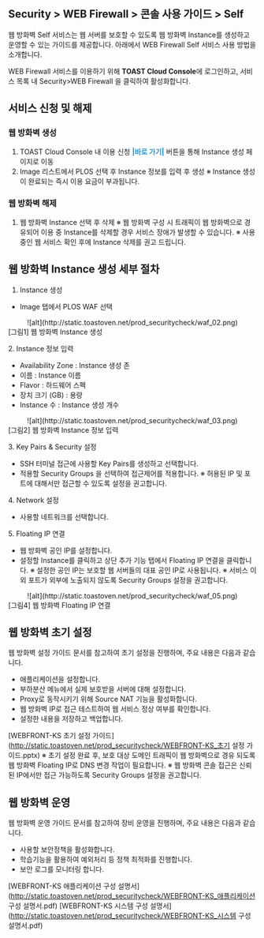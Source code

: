 ## Security > WEB Firewall > 콘솔 사용 가이드 > Self

웹 방화벽 Self 서비스는 웹 서버를 보호할 수 있도록 웹 방화벽 Instance를 생성하고 운영할 수 있는 가이드를 제공합니다.
아래에서 WEB Firewall Self 서비스 사용 방법을 소개합니다.

WEB Firewall 서비스를 이용하기 위해 **TOAST Cloud Console**에 로그인하고, 서비스 목록 내 Security>WEB Firewall 을 클릭하여 활성화합니다.

## 서비스 신청 및 해제

### 웹 방화벽 생성

1. TOAST Cloud Console 내 이용 신청 <span style="color:#1995dc">**\|바로 가기\|** </span> 버튼을 통해 Instance 생성 페이지로 이동
2. Image 리스트에서 PLOS 선택 후 Instance 정보를 입력 후 생성
※ Instance 생성이 완료되는 즉시 이용 요금이 부과됩니다.

### 웹 방화벽 해제

1. 웹 방화벽 Instance 선택 후 삭제
※ 웹 방화벽 구성 시 트래픽이 웹 방화벽으로 경유되어 이용 중 Instance를 삭제할 경우 서비스 장애가 발생할 수 있습니다.
※ 사용중인 웹 서비스 확인 후에 Instance 삭제를 권고 드립니다.

## 웹 방화벽 Instance 생성 세부 절차

1. Instance 생성

* Image 탭에서 PLOS WAF 선택

<center>![alt](http://static.toastoven.net/prod_securitycheck/waf_02.png)</center>
[그림1] 웹 방화벽 Instance 생성

2\. Instance 정보 입력

* Availability Zone : Instance 생성 존
* 이름 : Instance 이름
* Flavor : 하드웨어 스펙
* 장치 크기 (GB) : 용량
* Instance 수 : Instance 생성 개수

<center>![alt](http://static.toastoven.net/prod_securitycheck/waf_03.png)</center>
[그림2] 웹 방화벽 Instance 정보 입력

3\. Key Pairs & Security 설정

* SSH 터미널 접근에 사용할 Key Pairs를 생성하고 선택합니다.
* 적용할 Security Groups 을 선택하여 접근제어를 적용합니다.
※ 허용된 IP 및 포트에 대해서만 접근할 수 있도록 설정을 권고합니다.

4\. Network 설정

* 사용할 네트워크를 선택합니다.

5. Floating IP 연결

* 웹 방화벽 공인 IP를 설정합니다.
* 설정할 Instance를 클릭하고 상단 추가 기능 탭에서 Floating IP 연결을 클릭합니다.
※ 설정한 공인 IP는 보호할 웹 서버들의 대표 공인 IP로 사용됩니다.
※ 서비스 이외 포트가 외부에 노출되지 않도록 Security Groups 설정을 권고합니다.

<center>![alt](http://static.toastoven.net/prod_securitycheck/waf_05.png)</center>
[그림4] 웹 방화벽 Floating IP 연결

## 웹 방화벽 초기 설정

웹 방화벽 설정 가이드 문서를 참고하여 초기 설정을 진행하며, 주요 내용은 다음과 같습니다.

* 애플리케이션을 설정합니다.
* 부하분산 메뉴에서 실제 보호받을 서버에 대해 설정합니다.
* Proxy로 동작시키기 위해 Source NAT 기능을 활성화합니다.
* 웹 방화벽 IP로 접근 테스트하여 웹 서비스 정상 여부를 확인합니다.
* 설정한 내용을 저장하고 백업합니다.

[WEBFRONT-KS 초기 설정 가이드](http://static.toastoven.net/prod_securitycheck/WEBFRONT-KS_초기 설정 가이드.pptx)
※ 초기 설정 완료 후, 보호 대상 도메인 트래픽이 웹 방화벽으로 경유 되도록 웹 방화벽 Floating IP로 DNS 변경 작업이 필요합니다.
※ 웹 방화벽 콘솔 접근은 신뢰된 IP에서만 접근 가능하도록 Security Groups 설정을 권고합니다.

## 웹 방화벽 운영

웹 방화벽 운영 가이드 문서를 참고하여 장비 운영을 진행하며, 주요 내용은 다음과 같습니다.

* 사용할 보안정책을 활성화합니다.
* 학습기능을 활용하여 예외처리 등 정책 최적화를 진행합니다.
* 보안 로그를 모니터링 합니다.

[WEBFRONT-KS 애플리케이션 구성 설명서](http://static.toastoven.net/prod_securitycheck/WEBFRONT-KS_애플리케이션 구성 설명서.pdf)
[WEBFRONT-KS 시스템 구성 설명서](http://static.toastoven.net/prod_securitycheck/WEBFRONT-KS_시스템 구성 설명서.pdf)
